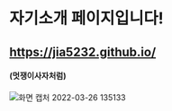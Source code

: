 # 자기소개 페이지입니다!
## https://jia5232.github.io/
#### (멋쟁이사자처럼)
![화면 캡처 2022-03-26 135133](https://user-images.githubusercontent.com/83686088/160225224-10232c53-281d-467f-b5ca-bc8afde2ca23.png)
